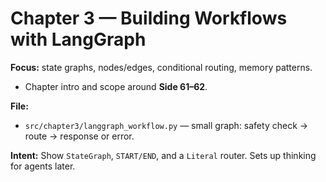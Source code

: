 # Chapter 3 — Building Workflows with LangGraph

**Focus:** state graphs, nodes/edges, conditional routing, memory patterns.
- Chapter intro and scope around **Side 61–62**.

**File:**
- `src/chapter3/langgraph_workflow.py` — small graph: safety check → route → response or error.

**Intent:** Show `StateGraph`, `START/END`, and a `Literal` router. Sets up thinking for agents later.
